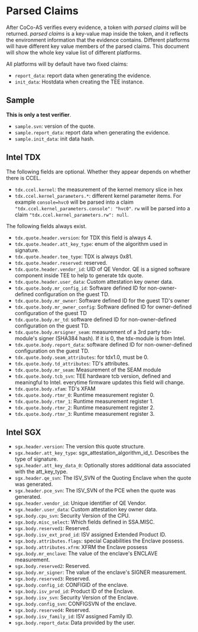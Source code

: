 # Parsed Claims

After CoCo-AS verifies every evidence, a token with _parsed claims_ will be returned.
_parsed claims_ is a key-value map inside the token, and it reflects the environment
information that the evidence contains. Different platforms will have different
key value members of the parsed claims. This document will show the whole key value
list of different platforms.

All platforms will by default have two fixed claims:
- `report_data`: report data when generating the evidence.
- `init_data`: Hostdata when creating the TEE instance.

## Sample

**This is only a test verifier**.
- `sample.svn`: version of the quote.
- `sample.report_data`: report data when generating the evidence.
- `sample.init_data`: init data hash.

## Intel TDX

The following fields are optional. Whether they appear depends on whether there is CCEL.
- `tdx.ccel.kernel`: the measurement of the kernel memory slice in hex
- `tdx.ccel.kernel_parameters.*`: different kernel parameter items. For example `console=hvc0` will be parsed into a claim `"tdx.ccel.kernel_parameters.console": "hvc0"`. `rw` will be parsed into a claim `"tdx.ccel.kernel_parameters.rw": null`.

The following fields always exist.
- `tdx.quote.header.version`: for TDX this field is always 4.
- `tdx.quote.header.att_key_type`: enum of the algorithm used in signature.
- `tdx.quote.header.tee_type`: TDX is always 0x81.
- `tdx.quote.header.reserved`: reserved.
- `tdx.quote.header.vendor_id`: UID of QE Vendor. QE is a signed software component inside TEE to help to generate tdx quote.
- `tdx.quote.header.user_data`: Custom attestation key owner data.
- `tdx.quote.body.mr_config_id`: Software defined ID for non-owner-defined configuration on the guest TD.
- `tdx.quote.body.mr_owner`: Software defined ID for the guest TD's owner
- `tdx.quote.body.mr_owner_config`: Software defined ID for owner-defined configuration of the guest TD
- `tdx.quote.body.mr_td`: software defined ID for non-owner-defined configuration on the guest TD.
- `tdx.quote.body.mrsigner_seam`: measurement of a 3rd party tdx-module's signer (SHA384 hash). If it is 0, the tdx-module is from Intel.
- `tdx.quote.body.report_data`: software defined ID for non-owner-defined configuration on the guest TD.
- `tdx.quote.body.seam_attributes`: for tdx1.0, must be 0.
- `tdx.quote.body.td_attributes`: TD's attributes.
- `tdx.quote.body.mr_seam`: Measurement of the SEAM module
- `tdx.quote.body.tcb_svn`: TEE hardware tcb version, defined and meaningful to Intel. everytime firmware updates this field will change.
- `tdx.quote.body.xfam`: TD's XFAM
- `tdx.quote.body.rtmr_0`: Runtime measurement register 0.
- `tdx.quote.body.rtmr_1`: Runtime measurement register 1.
- `tdx.quote.body.rtmr_2`: Runtime measurement register 2.
- `tdx.quote.body.rtmr_3`: Runtime measurement register 3.

## Intel SGX

- `sgx.header.version`: The version this quote structure.
- `sgx.header.att_key_type`: sgx_attestation_algorithm_id_t.  Describes the type of signature.
- `sgx.header.att_key_data_0`: Optionally stores additional data associated with the att_key_type.
- `sgx.header.qe_svn`: The ISV_SVN of the Quoting Enclave when the quote was generated.
- `sgx.header.pce_svn`: The ISV_SVN of the PCE when the quote was generated.
- `sgx.header.vendor_id`: Unique identifier of QE Vendor.
- `sgx.header.user_data`: Custom attestation key owner data.
- `sgx.body.cpu_svn`: Security Version of the CPU.
- `sgx.body.misc_select`:  Which fields defined in SSA.MISC.
- `sgx.body.reserved1`: Reserved.
- `sgx.body.isv_ext_prod_id`:  ISV assigned Extended Product ID.
- `sgx.body.attributes.flags`: special Capabilities the Enclave possess.
- `sgx.body.attributes.xfrm`: XFRM the Enclave possess
- `sgx.body.mr_enclave`: The value of the enclave's ENCLAVE measurement.
- `sgx.body.reserved2`: Reserved.
- `sgx.body.mr_signer`: The value of the enclave's SIGNER measurement.
- `sgx.body.reserved3`: Reserved.
- `sgx.body.config_id`: CONFIGID of the enclave.
- `sgx.body.isv_prod_id`: Product ID of the Enclave.
- `sgx.body.isv_svn`: Security Version of the Enclave.
- `sgx.body.config_svn`: CONFIGSVN of the enclave.
- `sgx.body.reserved4`: Reserved.
- `sgx.body.isv_family_id`: ISV assigned Family ID.
- `sgx.body.report_data`: Data provided by the user.

